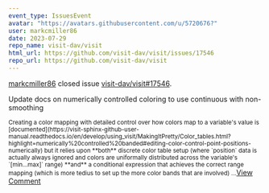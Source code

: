 ```yaml
---
event_type: IssuesEvent
avatar: "https://avatars.githubusercontent.com/u/5720676?"
user: markcmiller86
date: 2023-07-29
repo_name: visit-dav/visit
html_url: https://github.com/visit-dav/visit/issues/17546
repo_url: https://github.com/visit-dav/visit
---
```


<a href='https://github.com/markcmiller86' target='_blank'>markcmiller86</a> closed issue <a href='https://github.com/visit-dav/visit/issues/17546' target='_blank'>visit-dav/visit#17546</a>.

<p>Update docs on numerically controlled coloring to use continuous with non-smoothing</p><small>Creating a color mapping with detailed control over how colors map to a variable's value is [documented](https://visit-sphinx-github-user-manual.readthedocs.io/en/develop/using_visit/MakingItPretty/Color_tables.html?highlight=numerically%20controlled%20banded#editing-color-control-point-positions-numerically) but it relies upon **both** discrete color table setup (where `position` data is actually always ignored and colors are uniformally distributed across the variable's `[min...max]` range) **and** a conditional expression that achieves the correct range mapping (which is more tedius to set up the more color bands that are involved)...</small><a href='https://github.com/visit-dav/visit/issues/17546' target='_blank'>View Comment</a>